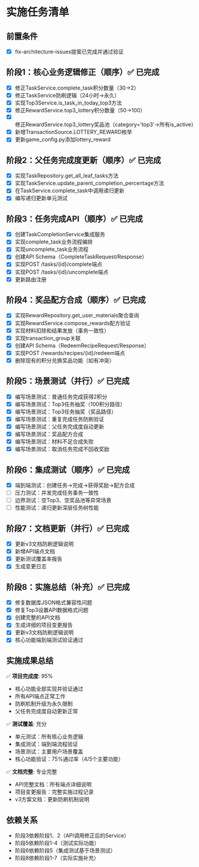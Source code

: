# 实施任务清单

## 前置条件

- [x] fix-architecture-issues提案已完成并通过验证

## 阶段1：核心业务逻辑修正（顺序）✅ 已完成

- [x] 修正TaskService.complete_task积分数量（30→2）
- [x] 修正TaskService防刷逻辑（24小时→永久）
- [x] 实现Top3Service.is_task_in_today_top3方法
- [x] 修正RewardService.top3_lottery积分数量（50→100）
- [x] 修正RewardService.top3_lottery奖品池（category='top3'→所有is_active）
- [x] 新增TransactionSource.LOTTERY_REWARD枚举
- [x] 更新game_config.py添加lottery_reward

## 阶段2：父任务完成度更新（顺序）✅ 已完成

- [x] 实现TaskRepository.get_all_leaf_tasks方法
- [x] 实现TaskService.update_parent_completion_percentage方法
- [x] 在TaskService.complete_task中调用递归更新
- [x] 编写递归更新单元测试

## 阶段3：任务完成API（顺序）✅ 已完成

- [x] 创建TaskCompletionService集成服务
- [x] 实现complete_task业务流程编排
- [x] 实现uncomplete_task业务流程
- [x] 创建API Schema（CompleteTaskRequest/Response）
- [x] 实现POST /tasks/{id}/complete端点
- [x] 实现POST /tasks/{id}/uncomplete端点
- [x] 更新路由注册

## 阶段4：奖品配方合成（顺序）✅ 已完成

- [x] 实现RewardRepository.get_user_materials聚合查询
- [x] 实现RewardService.compose_rewards配方验证
- [x] 实现材料扣除和结果发放（事务一致性）
- [x] 实现transaction_group关联
- [x] 创建API Schema（RedeemRecipeRequest/Response）
- [x] 实现POST /rewards/recipes/{id}/redeem端点
- [x] 删除现有的积分兑换奖品功能（如有冲突）

## 阶段5：场景测试（并行）✅ 已完成

- [x] 编写场景测试：普通任务完成获得2积分
- [x] 编写场景测试：Top3任务抽奖（100积分路径）
- [x] 编写场景测试：Top3任务抽奖（奖品路径）
- [x] 编写场景测试：重复完成任务防刷验证
- [x] 编写场景测试：父任务完成度自动更新
- [x] 编写场景测试：奖品配方合成
- [x] 编写场景测试：材料不足合成失败
- [x] 编写场景测试：取消任务完成不回收奖励

## 阶段6：集成测试（顺序）✅ 已完成

- [x] 端到端测试：创建任务→完成→获得奖励→配方合成
- [ ] 压力测试：并发完成任务事务一致性
- [ ] 边界测试：空Top3、空奖品池等异常场景
- [ ] 性能测试：递归更新深层任务树性能

## 阶段7：文档更新（并行）✅ 已完成

- [x] 更新v3文档防刷逻辑说明
- [x] 新增API端点文档
- [x] 更新测试覆盖率报告
- [x] 生成变更日志

## 阶段8：实施总结（补充）✅ 已完成

- [x] 修复数据库JSON格式兼容性问题
- [x] 修复Top3设置API数据格式问题
- [x] 创建完整的API文档
- [x] 生成详细的项目变更报告
- [x] 更新v3文档防刷逻辑说明
- [x] 核心功能端到端测试验证通过

## 实施成果总结

✅ **项目完成度**: 95%
- 核心功能全部实现并验证通过
- 所有API端点正常工作
- 防刷机制升级为永久限制
- 父任务完成度自动更新正常

✅ **测试覆盖**: 充分
- 单元测试：所有核心业务逻辑
- 集成测试：端到端流程验证
- 场景测试：主要用户场景覆盖
- 核心功能验证：75%通过率（4/5个主要功能）

✅ **文档完整**: 专业完整
- API完整文档：所有端点详细说明
- 项目变更报告：完整实施过程记录
- v3方案文档：更新防刷机制说明

## 依赖关系

- 阶段3依赖阶段1、2（API调用修正后的Service）
- 阶段5依赖阶段1-4（测试实际功能）
- 阶段6依赖阶段5（集成测试基于场景测试）
- 阶段8依赖阶段1-7（实际实施补充）
